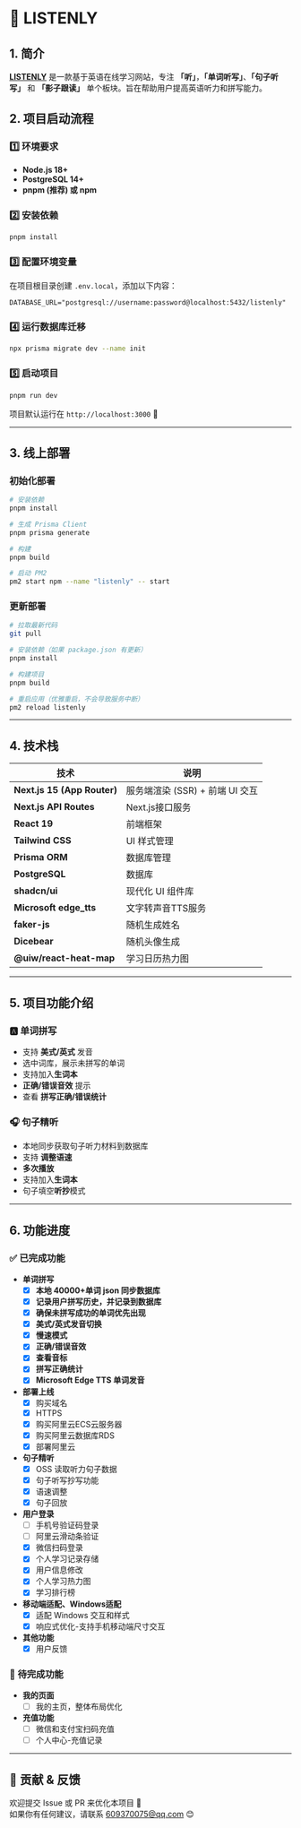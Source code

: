 # 📖 LISTENLY

## 1. 简介

**[LISTENLY](https://listenly.cn)** 是一款基于英语在线学习网站，专注 **「听」**，**「单词听写」**、**「句子听写」** 和 **「影子跟读」** 单个板块。旨在帮助用户提高英语听力和拼写能力。

## 2. 项目启动流程

### **1️⃣ 环境要求**

- **Node.js 18+**
- **PostgreSQL 14+**
- **pnpm (推荐) 或 npm**

### **2️⃣ 安装依赖**

```bash
pnpm install
```

### **3️⃣ 配置环境变量**

在项目根目录创建 `.env.local`，添加以下内容：

```env
DATABASE_URL="postgresql://username:password@localhost:5432/listenly"
```

### **4️⃣ 运行数据库迁移**

```bash
npx prisma migrate dev --name init
```

### **5️⃣ 启动项目**

```bash
pnpm run dev
```

项目默认运行在 `http://localhost:3000` 🚀

---

## 3. 线上部署
### 初始化部署

```bash
# 安装依赖
pnpm install

# 生成 Prisma Client
pnpm prisma generate

# 构建
pnpm build

# 启动 PM2
pm2 start npm --name "listenly" -- start
```

### 更新部署

```bash
# 拉取最新代码
git pull

# 安装依赖（如果 package.json 有更新）
pnpm install

# 构建项目
pnpm build

# 重启应用（优雅重启，不会导致服务中断）
pm2 reload listenly
```

---

## 4. 技术栈

| 技术                        | 说明                            |
| --------------------------- | -------------------------------|
| **Next.js 15 (App Router)** | 服务端渲染 (SSR) + 前端 UI 交互   |
| **Next.js API Routes**      | Next.js接口服务                 |
| **React 19**                | 前端框架                      |
| **Tailwind CSS**            | UI 样式管理                     |
| **Prisma ORM**              | 数据库管理                      |
| **PostgreSQL**              | 数据库        |
| **shadcn/ui**               | 现代化 UI 组件库                |
| **Microsoft edge_tts**      | 文字转声音TTS服务               |
| **faker-js**                | 随机生成姓名                   |
| **Dicebear**                | 随机头像生成                   |
| **@uiw/react-heat-map**     | 学习日历热力图                  |

---

## 5. 项目功能介绍

### 🅰️ **单词拼写**

- 支持 **美式/英式** 发音
- 选中词库，展示未拼写的单词
- 支持加入**生词本**
- **正确/错误音效** 提示
- 查看 **拼写正确/错误统计**

### 🎧 **句子精听**

- 本地同步获取句子听力材料到数据库
- 支持 **调整语速**
- **多次播放**
- 支持加入**生词本**
- 句子填空**听抄**模式

---

## 6. 功能进度

### ✅ **已完成功能**

- **单词拼写**
  - [x] **本地 40000+单词 json 同步数据库**
  - [x] **记录用户拼写历史，并记录到数据库**
  - [x] **确保未拼写成功的单词优先出现**
  - [x] **美式/英式发音切换**
  - [x] **慢速模式**
  - [x] **正确/错误音效**
  - [x] **查看音标**
  - [x] **拼写正确统计**
  - [x] **Microsoft Edge TTS 单词发音**

- **部署上线**
  - [x] 购买域名
  - [x] HTTPS
  - [x] 购买阿里云ECS云服务器
  - [x] 购买阿里云数据库RDS
  - [x] 部署阿里云

- **句子精听**
  - [x] OSS 读取听力句子数据
  - [x] 句子听写抄写功能
  - [x] 语速调整
  - [x] 句子回放

- **用户登录**
  - [ ] 手机号验证码登录
  - [ ] 阿里云滑动条验证
  - [x] 微信扫码登录
  - [x] 个人学习记录存储
  - [x] 用户信息修改
  - [x] 个人学习热力图
  - [x] 学习排行榜

- **移动端适配、Windows适配**
  - [x] 适配 Windows 交互和样式
  - [x] 响应式优化-支持手机移动端尺寸交互

- **其他功能**
  - [x] 用户反馈

### 🚀 **待完成功能**

- **我的页面**
  - [ ] 我的主页，整体布局优化

- **充值功能**
  - [ ] 微信和支付宝扫码充值
  - [ ] 个人中心-充值记录

---

## 📢 贡献 & 反馈

欢迎提交 Issue 或 PR 来优化本项目 🎉  
如果你有任何建议，请联系 [609370075@qq.com](mailto:609370075@qq.com) 😊
